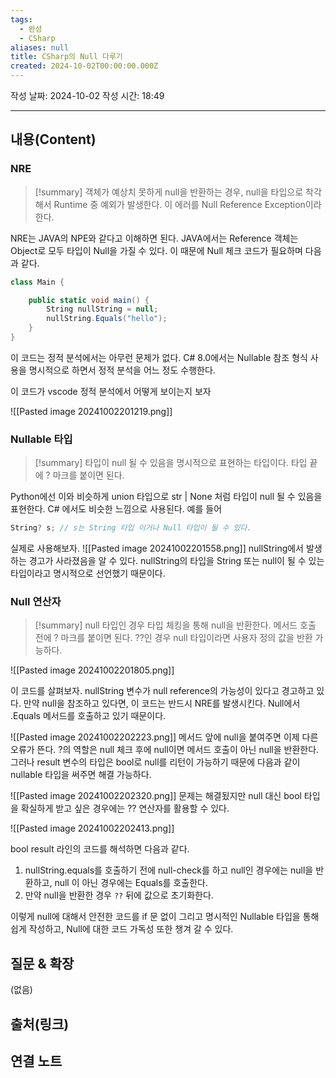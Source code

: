 ```yaml
---
tags:
  - 완성
  - CSharp
aliases: null
title: CSharp의 Null 다루기
created: 2024-10-02T00:00:00.000Z
---
```

작성 날짜: 2024-10-02
작성 시간: 18:49


----
## 내용(Content)

### NRE

>[!summary]
>객체가 예상치 못하게 null을 반환하는 경우, null을 타입으로 착각해서 Runtime 중 예외가 발생한다. 이 에러를 Null Reference Exception이라 한다.

NRE는 JAVA의 NPE와 같다고 이해하면 된다. JAVA에서는 Reference 객체는 Object로 모두 타입이 Null을 가질 수 있다. 이 때문에 Null 체크 코드가 필요하며 다음과 같다.


```csharp
class Main {

	public static void main() {
		String nullString = null;
		nullString.Equals("hello");
	}
}
```

이 코드는 정적 분석에서는 아무런 문제가 없다. C# 8.0에서는 Nullable 참조 형식 사용을 명시적으로 하면서 정적 분석을 어느 정도 수행한다.

이 코드가 vscode 정적 분석에서 어떻게 보이는지 보자

![[Pasted image 20241002201219.png]]

### Nullable 타입

>[!summary]
>타입이 null 될 수 있음을 명시적으로 표현하는 타입이다. 타입 끝에 ? 마크를 붙이면 된다. 
>

Python에선 이와 비슷하게 union 타입으로 str | None 처럼 타입이 null 될 수 있음을 표현한다. C# 에서도 비슷한 느낌으로 사용된다. 예를 들어

```csharp
String? s; // s는 String 타입 이거나 Null 타입이 될 수 있다.
```

실제로 사용해보자.
![[Pasted image 20241002201558.png]]
nullString에서 발생하는 경고가 사라졌음을 알 수 있다. nullString의 타입을 String 또는 null이 될 수 있는 타입이라고 명시적으로 선언했기 때문이다.

### Null 연산자

>[!summary]
>null 타입인 경우 타입 체킹을 통해 null을 반환한다. 메서드 호출 전에 ? 마크를 붙이면 된다. ??인 경우 null 타입이라면 사용자 정의 값을 반환 가능하다.

![[Pasted image 20241002201805.png]]

이 코드를 살펴보자. nullString 변수가 null reference의 가능성이 있다고 경고하고 있다. 만약 null을 참조하고 있다면, 이 코드는 반드시 NRE를 발생시킨다. Null에서 .Equals 메서드를 호출하고 있기 때문이다.

![[Pasted image 20241002202223.png]]
메서드 앞에 null을 붙여주면 이제 다른 오류가 뜬다. ?의 역할은 null 체크 후에 null이면 메서드 호출이 아닌 null을 반환한다. 그러나 result 변수의 타입은 bool로 null를 리턴이 가능하기 때문에 다음과 같이 nullable 타입을 써주면 해결 가능하다.

![[Pasted image 20241002202320.png]]
문제는 해결됬지만 null 대신 bool 타입을 확실하게 받고 싶은 경우에는 ?? 연산자를 활용할 수 있다.

![[Pasted image 20241002202413.png]]

bool result 라인의 코드를 해석하면 다음과 같다.
1. nullString.equals를 호출하기 전에 null-check를 하고 null인 경우에는 null을 반환하고, null 이 아닌 경우에는 Equals를 호출한다.
2. 만약 null을 반환한 경우 `??` 뒤에 값으로 초기화한다.

이렇게 null에 대해서 안전한 코드를 if 문 없이 그리고 명시적인 Nullable 타입을 통해 쉽게 작성하고, Null에 대한 코드 가독성 또한 챙겨 갈 수 있다.
## 질문 & 확장

(없음)

## 출처(링크)


## 연결 노트










